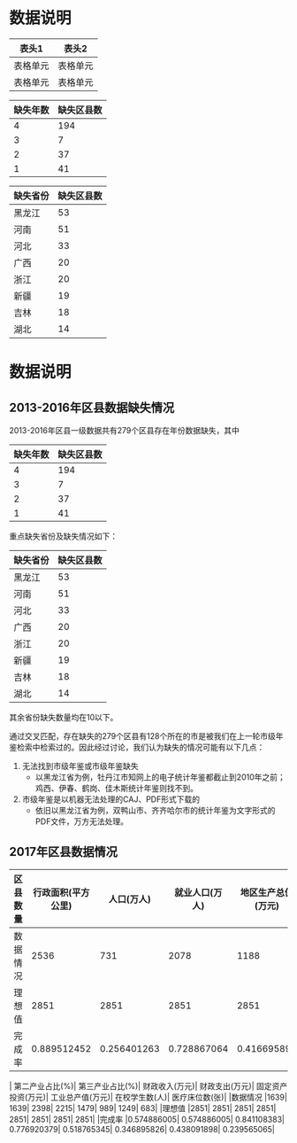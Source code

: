 # 数据说明 #


| 表头1  | 表头2|
| ---------- | -----------|
| 表格单元   | 表格单元   |
| 表格单元   | 表格单元   |

| 缺失年数 | 缺失区县数 |
| ---------- | -----------|
| 4 | 194 |
| 3 | 7 |
| 2 | 37 |
| 1 | 41 |

| 缺失省份 | 缺失区县数 |
| ---------- | -----------|
| 黑龙江 | 53 |
| 河南 | 51 |
| 河北 | 33 |
| 广西 | 20 |
| 浙江 | 20 |
| 新疆 | 19 |
| 吉林 | 18 |
| 湖北 | 14 |

# 数据说明 #

## 2013-2016年区县数据缺失情况 ##

2013-2016年区县一级数据共有279个区县存在年份数据缺失，其中

| 缺失年数 | 缺失区县数 |
| ---------- | -----------|
| 4 | 194 |
| 3 | 7 |
| 2 | 37 |
| 1 | 41 |

重点缺失省份及缺失情况如下：

| 缺失省份 | 缺失区县数 |
| ---------- | -----------|
| 黑龙江 | 53 |
| 河南 | 51 |
| 河北 | 33 |
| 广西 | 20 |
| 浙江 | 20 |
| 新疆 | 19 |
| 吉林 | 18 |
| 湖北 | 14 |

其余省份缺失数量均在10以下。

通过交叉匹配，存在缺失的279个区县有128个所在的市是被我们在上一轮市级年鉴检索中检索过的。因此经过讨论，我们认为缺失的情况可能有以下几点：
1. 无法找到市级年鉴或市级年鉴缺失
	* 以黑龙江省为例，牡丹江市知网上的电子统计年鉴都截止到2010年之前；鸡西、伊春、鹤岗、佳木斯统计年鉴则找不到。
2. 市级年鉴是以机器无法处理的CAJ、PDF形式下载的
	* 依旧以黑龙江省为例，双鸭山市、齐齐哈尔市的统计年鉴为文字形式的PDF文件，万方无法处理。

## 2017年区县数据情况 ##

| 区县数量 | 行政面积(平方公里) | 人口(万人) | 就业人口(万人) | 地区生产总值(万元) | 地区生产总值_第一产业(万元) | 地区生产总值_第二产业(万元) | 地区生产总值_第三产业(万元) | 第一产业占比(%)
| ---------- | -----------| ---------- | -----------| ---------- | -----------| ---------- | -----------| -----------|
|数据情况	|2536|	731|	2078|	1188|	1774|	1552|	1587|	1587|	1639|
|理想值	|2851|	2851|	2851|	2851|	2851|	2851|	2851|	2851|	2851|
|完成率	|0.889512452|	0.256401263|	0.728867064|	0.416695896|	0.622237811|	0.544370396|	0.556646791|	0.556646791|	0.574886005|

|		第二产业占比(%)|	第三产业占比(%)|	财政收入(万元)|	财政支出(万元)|	固定资产投资(万元)|	工业总产值(万元)|	在校学生数(人)|	医疗床位数(张)|
|数据情况		|1639|	1639|	2398|	2215|	1479|	989|	1249|	683|
|理想值		|2851|	2851|	2851|	2851|	2851|	2851|	2851|	2851|
|完成率		|0.574886005|	0.574886005|	0.841108383|	0.776920379|	0.518765345|	0.346895826|	0.438091898|	0.239565065|

